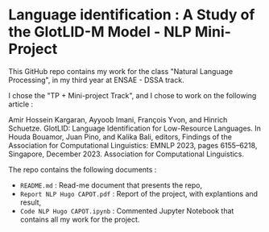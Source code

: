 # Language identification : A Study of the GlotLID-M Model - NLP Mini-Project

This GitHub repo contains my work for the class "Natural Language Processing", in my third year at ENSAE - DSSA track.

I chose the "TP + Mini-project Track", and I chose to work on the following article : 

Amir Hossein Kargaran, Ayyoob Imani, François Yvon, and Hinrich Schuetze. 
GlotLID: Language Identification for Low-Resource Languages. 
In Houda Bouamor, Juan Pino, and Kalika Bali, editors, 
Findings of the Association for Computational Linguistics: EMNLP 2023, pages 6155–6218, Singapore, December 2023. 
Association for Computational Linguistics.

The repo contains the following documents : 
- `README.md` : Read-me document that presents the repo,
- `Report NLP Hugo CAPOT.pdf` : Report of the project, with explantions and result,
- `Code NLP Hugo CAPOT.ipynb` : Commented Jupyter Notebook that contains all my work for the project.
